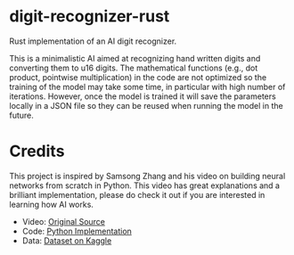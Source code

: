 # digit-recognizer-rust
Rust implementation of an AI digit recognizer.

This is a minimalistic AI aimed at recognizing hand written digits and converting them to u16 digits. The mathematical functions (e.g., dot product, pointwise multiplication) in the code are not optimized so the training of the model may take some time, in particular with high number of iterations. However, once the model is trained it will save the parameters locally in a JSON file so they can be reused when running the model in the future.

# Credits
This project is inspired by Samsong Zhang and his video on building neural networks from scratch in Python. This video has great explanations and a brilliant implementation, please do check it out if you are interested in learning how AI works.
- Video: [Original Source](https://www.youtube.com/watch?v=w8yWXqWQYmU)
- Code: [Python Implementation](https://www.kaggle.com/code/wwsalmon/simple-mnist-nn-from-scratch-numpy-no-tf-keras/notebook)
- Data: [Dataset on Kaggle](https://www.kaggle.com/code/wwsalmon/simple-mnist-nn-from-scratch-numpy-no-tf-keras/input)
